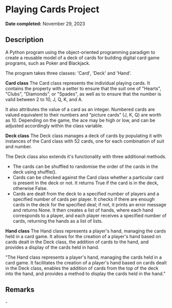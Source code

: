 <h1>Playing Cards Project</h1>

<b>Date completed:</b> November 29, 2023

<h2>Description</h2>
A Python program using the object-oriented programming paradigm to create a reusable model of a deck of cards for building digital card game programs, such as Poker and Blackjack.

The program takes three classes: 'Card', 'Deck' and 'Hand'. 

<b>Card class</b>
The Card class represents the individual playing cards. It contains the property with a setter to ensure that the suit one of "Hearts", "Clubs", "Diamonds", or "Spades", as well as to ensure that the number is valid between 2 to 10, J, Q, K, and A. 

It also attributes the value of a card as an integer. Numbered cards are valued equivalent to their numbers and “picture cards” (J, K, Q) are worth as 10. Depending on the game, the ace may be high or low, and can be adjusted accordingly within the class variable. 

<b>Deck class</b>
The Deck class manages a deck of cards by populating it with instances of the Card class with 52 cards, one for each combination of suit and number. 

The Deck class also extends it's functionality with three additional methods. 
  - The cards can be shuffled to randomise the order of the cards in the deck using shuffle().
  - Cards can be checked against the Card class whether a particular card is present in the deck or not. It returns True if the card is in the deck, otherwise False. 
  - Cards are dealt from the deck to a specified number of players and a specified number of cards per player. It checks if there are enough cards in the deck for the specified deal; if not, it prints an error message and returns None. It then creates a list of hands, where each hand corresponds to a player, and each player receives a specified number of cards, returning the hands as a list of lists.

<b>Hand class</b>
The Hand class represents a player's hand, managing the cards held in a card game. It allows for the creation of a player's hand based on cards dealt in the Deck class, the addition of cards to the hand, and provides a display of the cards held in hand. 

"The Hand class represents a player's hand, managing the cards held in a card game. It facilitates the creation of a player's hand based on cards dealt in the Deck class, enables the addition of cards from the top of the deck into the hand, and provides a method to display the cards held in the hand."

<h2>Remarks</h2>
- 

